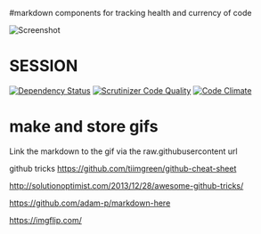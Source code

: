 
#markdown components for tracking health and currency of code

![Screenshot](https://raw.githubusercontent.com/pdhoward/solutionio/master/public/img/solutionio.gif)

# SESSION
[![Dependency Status](https://www.versioneye.com/user/projects/57d746d1df40d0004a4a9e21/badge.svg?style=flat-square)](https://www.versioneye.com/user/projects/57d746d1df40d0004a4a9e21)
[![Scrutinizer Code Quality](https://scrutinizer-ci.com/g/pdhoward/solutionio/badges/quality-score.png?b=master)](https://scrutinizer-ci.com/g/pdhoward/solution/?branch=master)
[![Code Climate](https://codeclimate.com/github/pdhoward/solutionio/badges/gpa.svg)](https://codeclimate.com/github/pdhoward/solutionio)

# make and store gifs

Link the markdown to the gif via the raw.githubusercontent url


github tricks
https://github.com/tiimgreen/github-cheat-sheet

http://solutionoptimist.com/2013/12/28/awesome-github-tricks/

https://github.com/adam-p/markdown-here

https://imgflip.com/

